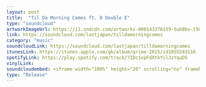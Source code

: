 ```yaml
---
layout: post
title:  "Til Da Morning Comes ft. D Double E"
type: "soundcloud"
artworkImageUrl: https://i1.sndcdn.com/artworks-000143376159-5ub8bo-t500x500.jpg
link: https://soundcloud.com/lastjapan/tilldamorningcomes
category: "music"
soundcloudLink: https://soundcloud.com/lastjapan/tilldamorningcomes
itunesLink: https://itunes.apple.com/gb/album/grime-2015/id1055243116 
spotifyLink: https://play.spotify.com/track/7IDc1vpFdXtkYilJzYquDS
vinylLink: 
soundcloudembed: <iframe width="100%" height="20" scrolling="no" frameborder="no" src="https://w.soundcloud.com/player/?url=https%3A//api.soundcloud.com/tracks/206902002%3Fsecret_token%3Ds-YssSL&color=%23ff5500&auto_play=flase&hide_related=false&show_comments=true&show_user=true&show_reposts=false&show_teaser=true"></iframe>
type: "Release"
---
```

